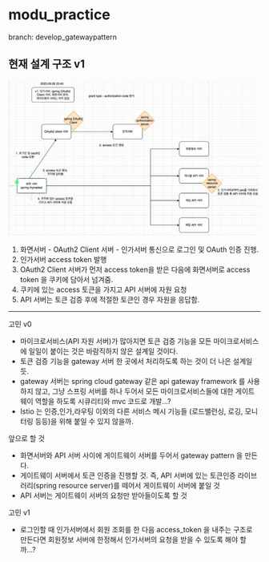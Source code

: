 # modu_practice

branch: develop_gatewaypattern

현재 설계 구조 v1 <br>
------------
![ex_screenshot](./modu_MSA_architecture_v1.png) <br>

1. 화면서버 - OAuth2 Client 서버 - 인가서버 통신으로 로그인 및 OAuth 인증 진행.
2. 인가서버 access token 발행
3. OAuth2 Client 서버가 먼저 access token을 받은 다음에 화면서버로 access token 을 쿠키에 담아서 넘겨줌.
3. 쿠키에 있는 access 토큰을 가지고 API 서버에 자원 요청
4. API 서버는 토큰 검증 후에 적절한 토큰인 경우 자원을 응답함. 

---
고민 v0
- 마이크로서비스(API 자원 서버)가 많아지면 토큰 검증 기능을 모든 마이크로서비스에 일일이 붙이는 것은 바람직하지 않은 설계일 것이다.
- 토큰 검증 기능을 gateway 서버 한 곳에서 처리하도록 하는 것이 더 나은 설계일 듯.
- gateway 서버는 spring cloud gateway 같은 api gateway framework 를 사용하지 않고, 그냥 스프링 서버를 하나 두어서 모든 마이크로서비스들에 대한 게이트웨이 역할을 하도록 시큐리티와 mvc 코드로 개발...?
- Istio 는 인증,인가,라우팅 이외의 다른 서비스 메시 기능들 (로드밸런싱, 로깅, 모니터링 등등)을 위해 붙일 수 있지 않을까.

앞으로 할 것
- 화면서버와 API 서버 사이에 게이트웨이 서버를 두어서 gateway pattern 을 만든다.
- 게이트웨이 서버에서 토큰 인증을 진행할 것. 즉, API 서버에 있는 토큰인증 라이브러리(spring resource server)를 떼어서 게이트웨이 서버에 붙일 것
- API 서버는 게이트웨이 서버의 요청만 받아들이도록 할 것

고민 v1
- 로그인할 때 인가서버에서 회원 조회를 한 다음 access_token 을 내주는 구조로 만든다면 회원정보 서버에 한정해서 인가서버의 요청을 받을 수 있도록 해야 할까...? 
